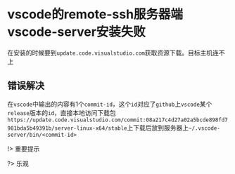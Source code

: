 # vscode的remote-ssh服务器端vscode-server安装失败

在安装的时候要到`update.code.visualstudio.com`获取资源下载。目标主机连不上

## 错误解决
在`vscode`中输出的内容有1个`commit-id`，这个`id`对应了`github`上`vscode`某个`release`版本的`id`，直接本地访问下载包`https://update.code.visualstudio.com/commit:08a217c4d27a02a5bcde898fd7981bda5b49391b/server-linux-x64/stable`上下载后放到服务器上`~/.vscode-server/bin/<commit-id>`

!> 重要提示

?> 乐观